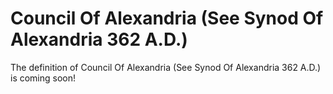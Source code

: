 # Council Of Alexandria (See Synod Of Alexandria 362 A.D.)

The definition of Council Of Alexandria (See Synod Of Alexandria 362 A.D.) is coming soon!
